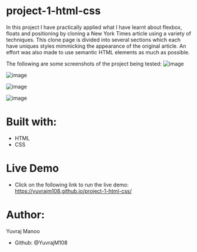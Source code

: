 # project-1-html-css
In this project I have practically applied what I have learnt about flexbox, floats and positioning by cloning a New York Times article using a variety of techniques. This clone page is divided into several sections which each have uniques styles mimmicking the appearance of the original article. An effort was also made to use semantic HTML elements as much as possible.

The following are some screenshots of the project being tested:
![image](https://user-images.githubusercontent.com/70488620/112661571-0bf1ca80-8e2d-11eb-8783-99f4236772a0.png)

![image](https://user-images.githubusercontent.com/70488620/112661829-55421a00-8e2d-11eb-9495-9c71d4ad227d.png)

![image](https://user-images.githubusercontent.com/70488620/112661913-70ad2500-8e2d-11eb-8add-110be97bd29c.png)

![image](https://user-images.githubusercontent.com/70488620/112661998-8a4e6c80-8e2d-11eb-8623-b18ce04263a9.png)


# Built with:
- HTML
- CSS

# Live Demo
- Click on the following link to run the live demo: https://yuvrajm108.github.io/project-1-html-css/

# Author:
Yuvraj Manoo
- Github: @YuvrajM108
